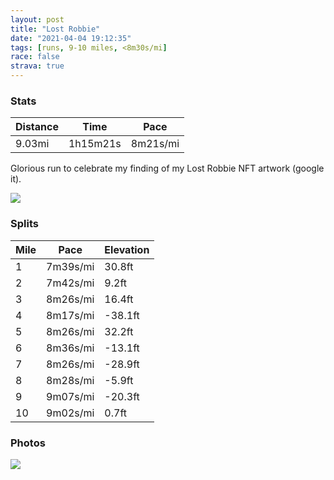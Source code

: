 ```yaml
---
layout: post
title: "Lost Robbie"
date: "2021-04-04 19:12:35"
tags: [runs, 9-10 miles, <8m30s/mi]
race: false
strava: true
---
```


### Stats

| Distance | Time | Pace |
|----------|------|------|
|9.03mi|1h15m21s|8m21s/mi|

Glorious run to celebrate my finding of my Lost Robbie NFT artwork (google it). 

<img src='https://maps.googleapis.com/maps/api/staticmap?maptype=roadmap&path=enc:icwwFtisbMv@m@x@cBDYC]j@]Ly@LUf@[HWx@C?IPOCQJKvAEr@]LFE]k@k@wCsASSNGESmB}AGIDOo@g@qA_Bk@g@g@S{AsAu@oAv@L}FaDOKBGeAk@g@g@FCmBsAqBs@mA}@AOuB}@BIAOMGW_@gEyAOSN?eAk@BI_Ao@wDcBcBuAkCkAEM_BaAIWk@Y[[BGsCkAcGqDo@g@Yy@Bk@[yBUa@Mk@@a@\}ATk@XeDIiBJo@T]p@mBRoAFyAEo@Qa@w@w@_DcAiEuC?Iy@qAe@oA@oAZuBZ}@b@c@DSCmAQk@_BcCkEoCmBeEkAyAoDkAu@DmBz@y@Jo@I{AiAsAuAiAsCi@w@m@GmAFs@O{Am@iCi@kCyAeAaAoAiBaBaBcEeB{BiBaAuBs@mDd@gDB_ALa@Yy@Ye@k@_@W]mCwAmKmHiDkB]c@kAw@cCqAoDDwA]_AG_ALu@`A]Pg@BqAUwBkAcCkBaF_GeAU_BHqAGoEy@aAu@}A}D_@]e@GQFSXIj@B|@Rj@vAdCFVAn@Qh@WTeAReAWiCeC_Au@mAm@mA[o@JaAfAe@t@}@lCOtAUdAQ`@@ZGNH\UbCDn@p@r@n@^VBxAo@Ha@VqCZg@b@]x@K`A?fCi@hAXt@n@d@v@rBnGp@r@xBnAd@z@fAxDl@fB\f@fAfAfGzCpA`Ar@dAh@|AfApAhAPhCUdAj@j@r@bBbGp@zArAjBpAfArAn@l@NhBOvDkAfAAfA`@dBlAnBpBd@n@x@pBf@r@bA`@jAS~BBtAv@j@|@?LnElGvDjDd@x@dB`Ej@x@`@XlAf@d@BxCc@~CBnA^p@h@b@p@XbCNj@|@|@zAfAnCnA|Bn@`Bz@dAz@lArB|AvBpBdDdCjBrBt@`@|@?TCHJ^Jp@ZHt@Av@r@Pb@f@?tBXdBv@XK\JfBhA_@]b@KPJBQLGT@s@g@CBJJdAh@`G~A@Pj@d@lBz@pB~AvBz@pBxAHP\I@Y?Pv@b@FRd@f@Ch@jAxASh@?XJf@JtCa@h@]zAa@v@Ab@U^YdBY~@Iz@m@zAUx@Ab@pBfBzIpExA|AtBxAnB~@l@h@x@`@pAf@t@z@AP|@h@nAxAJEn@ZU@YlBIbBD~@Hl@&key=AIzaSyC1MId7bFpkLXNAaYhBSTb8jLyiSqzbDtM&size=800x800&markers=color:yellow|label:S|40.75589,-73.99595&markers=color:green|label:F|40.75569,-73.99635999999984'>

### Splits

| Mile | Pace | Elevation |
|------|------|-----------|
|1|7m39s/mi|30.8ft|
|2|7m42s/mi|9.2ft|
|3|8m26s/mi|16.4ft|
|4|8m17s/mi|-38.1ft|
|5|8m26s/mi|32.2ft|
|6|8m36s/mi|-13.1ft|
|7|8m26s/mi|-28.9ft|
|8|8m28s/mi|-5.9ft|
|9|9m07s/mi|-20.3ft|
|10|9m02s/mi|0.7ft|

### Photos
<img src='https://dgtzuqphqg23d.cloudfront.net/lVURHPC0djnT5nrsbmLW0rsEPQBtwZJDLdxMgrGhV-s-768x554.jpg'>
